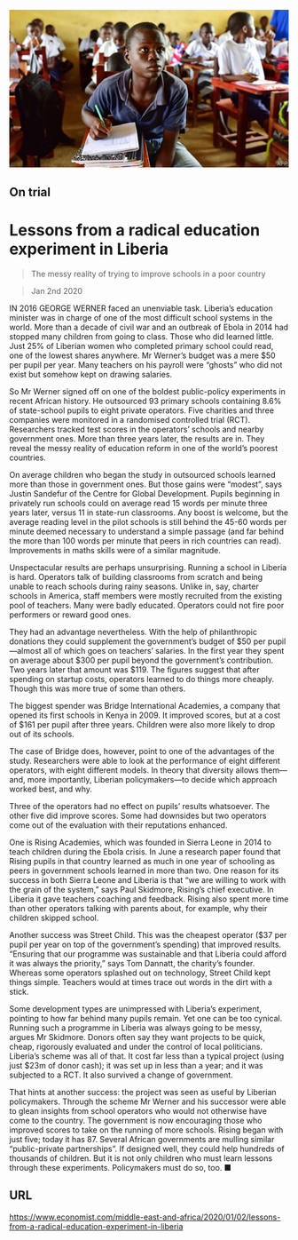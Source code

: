 ![](./images/20200104_MAP004_0.jpg)

## On trial

# Lessons from a radical education experiment in Liberia

> The messy reality of trying to improve schools in a poor country

> Jan 2nd 2020

IN 2016 GEORGE WERNER faced an unenviable task. Liberia’s education minister was in charge of one of the most difficult school systems in the world. More than a decade of civil war and an outbreak of Ebola in 2014 had stopped many children from going to class. Those who did learned little. Just 25% of Liberian women who completed primary school could read, one of the lowest shares anywhere. Mr Werner’s budget was a mere $50 per pupil per year. Many teachers on his payroll were “ghosts” who did not exist but somehow kept on drawing salaries.

So Mr Werner signed off on one of the boldest public-policy experiments in recent African history. He outsourced 93 primary schools containing 8.6% of state-school pupils to eight private operators. Five charities and three companies were monitored in a randomised controlled trial (RCT). Researchers tracked test scores in the operators’ schools and nearby government ones. More than three years later, the results are in. They reveal the messy reality of education reform in one of the world’s poorest countries.

On average children who began the study in outsourced schools learned more than those in government ones. But those gains were “modest”, says Justin Sandefur of the Centre for Global Development. Pupils beginning in privately run schools could on average read 15 words per minute three years later, versus 11 in state-run classrooms. Any boost is welcome, but the average reading level in the pilot schools is still behind the 45-60 words per minute deemed necessary to understand a simple passage (and far behind the more than 100 words per minute that peers in rich countries can read). Improvements in maths skills were of a similar magnitude.

Unspectacular results are perhaps unsurprising. Running a school in Liberia is hard. Operators talk of building classrooms from scratch and being unable to reach schools during rainy seasons. Unlike in, say, charter schools in America, staff members were mostly recruited from the existing pool of teachers. Many were badly educated. Operators could not fire poor performers or reward good ones.

They had an advantage nevertheless. With the help of philanthropic donations they could supplement the government’s budget of $50 per pupil—almost all of which goes on teachers’ salaries. In the first year they spent on average about $300 per pupil beyond the government’s contribution. Two years later that amount was $119. The figures suggest that after spending on startup costs, operators learned to do things more cheaply. Though this was more true of some than others.

The biggest spender was Bridge International Academies, a company that opened its first schools in Kenya in 2009. It improved scores, but at a cost of $161 per pupil after three years. Children were also more likely to drop out of its schools.

The case of Bridge does, however, point to one of the advantages of the study. Researchers were able to look at the performance of eight different operators, with eight different models. In theory that diversity allows them—and, more importantly, Liberian policymakers—to decide which approach worked best, and why.

Three of the operators had no effect on pupils’ results whatsoever. The other five did improve scores. Some had downsides but two operators come out of the evaluation with their reputations enhanced.

One is Rising Academies, which was founded in Sierra Leone in 2014 to teach children during the Ebola crisis. In June a research paper found that Rising pupils in that country learned as much in one year of schooling as peers in government schools learned in more than two. One reason for its success in both Sierra Leone and Liberia is that “we are willing to work with the grain of the system,” says Paul Skidmore, Rising’s chief executive. In Liberia it gave teachers coaching and feedback. Rising also spent more time than other operators talking with parents about, for example, why their children skipped school.

Another success was Street Child. This was the cheapest operator ($37 per pupil per year on top of the government’s spending) that improved results. “Ensuring that our programme was sustainable and that Liberia could afford it was always the priority,” says Tom Dannatt, the charity’s founder. Whereas some operators splashed out on technology, Street Child kept things simple. Teachers would at times trace out words in the dirt with a stick.

Some development types are unimpressed with Liberia’s experiment, pointing to how far behind many pupils remain. Yet one can be too cynical. Running such a programme in Liberia was always going to be messy, argues Mr Skidmore. Donors often say they want projects to be quick, cheap, rigorously evaluated and under the control of local politicians. Liberia’s scheme was all of that. It cost far less than a typical project (using just $23m of donor cash); it was set up in less than a year; and it was subjected to a RCT. It also survived a change of government.

That hints at another success: the project was seen as useful by Liberian policymakers. Through the scheme Mr Werner and his successor were able to glean insights from school operators who would not otherwise have come to the country. The government is now encouraging those who improved scores to take on the running of more schools. Rising began with just five; today it has 87. Several African governments are mulling similar “public-private partnerships”. If designed well, they could help hundreds of thousands of children. But it is not only children who must learn lessons through these experiments. Policymakers must do so, too. ■

## URL

https://www.economist.com/middle-east-and-africa/2020/01/02/lessons-from-a-radical-education-experiment-in-liberia
